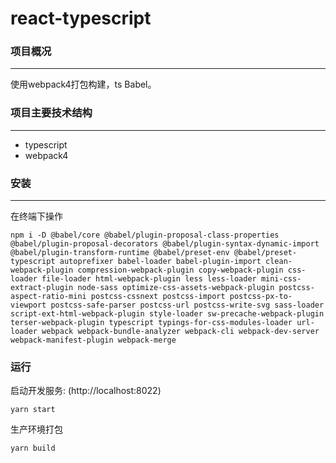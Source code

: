# react-typescript

### 项目概况
***
使用webpack4打包构建，ts Babel。

### 项目主要技术结构

***
* typescript
* webpack4

### 安装
***
在终端下操作

```
npm i -D @babel/core @babel/plugin-proposal-class-properties @babel/plugin-proposal-decorators @babel/plugin-syntax-dynamic-import @babel/plugin-transform-runtime @babel/preset-env @babel/preset-typescript autoprefixer babel-loader babel-plugin-import clean-webpack-plugin compression-webpack-plugin copy-webpack-plugin css-loader file-loader html-webpack-plugin less less-loader mini-css-extract-plugin node-sass optimize-css-assets-webpack-plugin postcss-aspect-ratio-mini postcss-cssnext postcss-import postcss-px-to-viewport postcss-safe-parser postcss-url postcss-write-svg sass-loader script-ext-html-webpack-plugin style-loader sw-precache-webpack-plugin terser-webpack-plugin typescript typings-for-css-modules-loader url-loader webpack webpack-bundle-analyzer webpack-cli webpack-dev-server webpack-manifest-plugin webpack-merge
```

### 运行
启动开发服务: (http://localhost:8022)

```
yarn start
```

生产环境打包

```
yarn build
```



